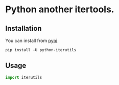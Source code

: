 # Python another itertools.

## Installation

You can install from [pypi](https://pypi.org/project/python-iterutils/)

```console
pip install -U python-iterutils
```

## Usage

```python
import iterutils
```
